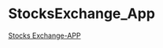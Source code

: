 # StocksExchange_App
[Stocks Exchange-APP](https://share.streamlit.io/akshit9/stocksexchange_app/Stocksexchange_app.py) 
